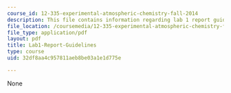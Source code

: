 ```yaml
---
course_id: 12-335-experimental-atmospheric-chemistry-fall-2014
description: This file contains information regarding lab 1 report guidelines.
file_location: /coursemedia/12-335-experimental-atmospheric-chemistry-fall-2014/32df8aa4c957811aeb8be03a1e1d775e_MIT12_335F14_Lab1-Report.pdf
file_type: application/pdf
layout: pdf
title: Lab1-Report-Guidelines
type: course
uid: 32df8aa4c957811aeb8be03a1e1d775e

---
```

None